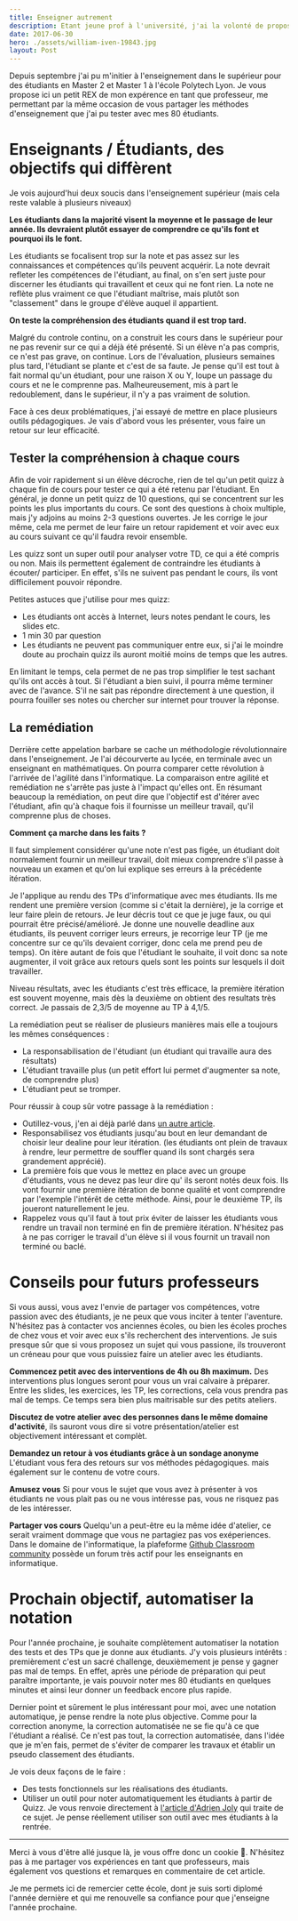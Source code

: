 ```yaml
---
title: Enseigner autrement
description: Etant jeune prof à l'université, j'ai la volonté de proposer des cours intéressants pour les étudiants tout en appliquant de nouvelles pratiques d'enseignement. Voici mes retours sur ma première année en temps que professeur à temps partiel.
date: 2017-06-30
hero: ./assets/william-iven-19843.jpg
layout: Post
---
```


Depuis septembre j'ai pu m'initier à l'enseignement dans le supérieur pour des étudiants en Master 2 et Master 1 à l'école
Polytech Lyon. Je vous propose ici un petit REX de mon expérence en tant que professeur, me permettant par la même occasion de vous partager
les méthodes d'enseignement que j'ai pu tester avec mes 80 étudiants.

# Enseignants / Étudiants, des objectifs qui diffèrent


Je vois aujourd'hui deux soucis dans l'enseignement supérieur (mais cela reste valable à plusieurs niveaux)

**Les étudiants dans la majorité visent la moyenne et le passage de leur année. Ils devraient plutôt essayer de comprendre ce qu'ils font et pourquoi ils le font.**

Les étudiants se focalisent trop sur la note et pas assez sur les connaissances et compétences qu'ils peuvent acquérir.
La note devrait refleter les compétences de l'étudiant, au final, on s'en sert juste pour discerner
les étudiants qui travaillent et ceux qui ne font rien.
La note ne reflète plus vraiment ce que l'étudiant maîtrise, mais plutôt son "classement" dans le groupe d'élève auquel il
appartient.

**On teste la compréhension des étudiants quand il est trop tard.**

Malgré du controle continu, on a construit les cours dans le supérieur pour ne pas revenir sur ce qui a déjà
été présenté. Si un élève n'a pas compris, ce n'est pas grave, on continue. Lors de l'évaluation, plusieurs semaines plus tard,
l'étudiant se plante et c'est de sa faute. Je pense qu'il est tout à fait normal qu'un étudiant, pour une raison X ou Y, loupe un passage du cours
et ne le comprenne pas. Malheureusement, mis à part le redoublement, dans le supérieur, il n'y a pas vraiment de solution.


Face à ces deux problématiques, j'ai essayé de mettre en place plusieurs outils pédagogiques.
Je vais d'abord vous les présenter, vous faire un retour sur leur efficacité.

## Tester la compréhension à chaque cours

Afin de voir rapidement si un élève décroche, rien de tel qu'un petit quizz à chaque fin de cours pour tester ce qui a été retenu par l'étudiant.
En général, je donne un petit quizz de 10 questions, qui se concentrent sur les points les plus importants du cours. Ce sont des questions à choix multiple, mais j'y adjoins au moins 2-3 questions ouvertes.
Je les corrige le jour même, cela me permet de leur faire un retour rapidement et voir avec eux au cours suivant ce qu'il faudra revoir ensemble.

Les quizz sont un super outil pour analyser votre TD, ce qui a été compris ou non.
Mais ils permettent également de contraindre les étudiants à écouter/ participer. En effet, s'ils ne suivent pas pendant le cours,
ils vont difficilement pouvoir répondre.

Petites astuces que j'utilise pour mes quizz:
- Les étudiants ont accès à Internet, leurs notes pendant le cours, les slides etc.
- 1 min 30 par question
- Les étudiants ne peuvent pas communiquer entre eux, si j'ai le moindre doute au prochain quizz ils auront moitié moins de temps que les autres.

En limitant le temps, cela permet de ne pas trop simplifier le test sachant qu'ils ont accès à tout.
Si l'étudiant a bien suivi, il pourra même terminer avec de l'avance.
S'il ne sait pas répondre directement à une question, il pourra fouiller ses notes ou chercher sur internet pour trouver la réponse.

## La remédiation

Derrière cette appelation barbare se cache un méthodologie révolutionnaire dans l'enseignement. Je l'ai décourverte au lycée, en terminale avec un
enseignant en mathématiques. On pourra comparer cette révolution à l'arrivée de l'agilité dans l'informatique.
La comparaison entre agilité et remédiation ne s'arrête pas juste à l'impact qu'elles ont.
En résumant beaucoup la remédiation, on peut dire que l'objectif est d'itérer avec l'étudiant, afin qu'à chaque fois il fournisse un meilleur
travail, qu'il comprenne plus de choses.

**Comment ça marche dans les faits ?**

Il faut simplement considérer qu'une note n'est pas figée, un étudiant doit normalement
fournir un meilleur travail, doit mieux comprendre s'il passe à nouveau un examen et qu'on lui explique
ses erreurs à la précédente itération.

Je l'applique au rendu des TPs d'informatique avec mes étudiants. Ils me rendent une première version (comme si c'était la dernière),
je la corrige et leur faire plein de retours. Je leur décris tout ce que je juge faux, ou qui pourrait être précisé/amélioré.
Je donne une nouvelle deadline aux étudiants, ils peuvent corriger leurs erreurs, je recorrige leur TP (je me concentre sur ce qu'ils devaient corriger, donc cela me prend peu de temps).
 On itère autant de fois que l'étudiant le souhaite, il voit donc sa note augmenter, il voit grâce aux retours quels sont les points sur lesquels
il doit travailler.

Niveau résultats, avec les étudiants c'est très efficace, la première itération est souvent moyenne, mais dès la deuxième on obtient des resultats très correct.
Je passais de 2,3/5 de moyenne au TP à 4,1/5.

La remédiation peut se réaliser de plusieurs manières mais elle a toujours les mêmes conséquences :
 - La responsabilisation de l'étudiant (un étudiant qui travaille aura des résultats)
 - L'étudiant travaille plus (un petit effort lui permet d'augmenter sa note, de comprendre plus)
 - L'étudiant peut se tromper.


Pour réussir à coup sûr votre passage à la remédiation :
 - Outillez-vous, j'en ai déjà parlé dans [un autre article](/posts/github-classroom).
 - Responsabilisez vos étudiants jusqu'au bout en leur demandant de choisir leur dealine pour leur itération.
(les étudiants ont plein de travaux à rendre, leur permettre de souffler quand ils sont chargés sera grandement apprécié).
 - La première fois que vous le mettez en place avec un groupe d'étudiants, vous ne devez pas leur dire qu' ils seront notés deux fois.
Ils vont fournir une première itération de bonne qualité et vont comprendre par l'exemple l'intérêt de cette méthode.
Ainsi, pour le deuxième TP, ils joueront naturellement le jeu.
 - Rappelez vous qu'il faut à tout prix éviter de laisser les étudiants vous rendre un travail non terminé en fin de première itération.
N'hésitez pas à ne pas corriger le travail d'un élève si il vous fournit un travail non terminé ou baclé.


# Conseils pour futurs professeurs

Si vous aussi, vous avez l'envie de partager vos compétences, votre passion avec des étudiants, je ne peux que vous inciter à
tenter l'aventure. N'hésitez pas à contacter vos anciennes écoles, ou bien les écoles proches de chez vous et voir avec eux s'ils recherchent
des interventions. Je suis presque sûr que si vous proposez un sujet qui vous passione, ils trouveront un créneau pour que vous puissiez faire un
atelier avec les étudiants.

**Commencez petit avec des interventions de 4h ou 8h maximum.**
Des interventions plus longues seront pour vous un vrai calvaire à préparer. Entre les slides, les exercices, les TP, les
corrections, cela vous prendra pas mal de temps. Ce temps sera bien plus maitrisable sur des petits ateliers.

**Discutez de votre atelier avec des personnes dans le même domaine d'activité**, ils sauront vous
dire si votre présentation/atelier est objectivement intéressant et complèt.

**Demandez un retour à vos étudiants grâce à un sondage anonyme** L'étudiant vous fera des retours sur vos méthodes pédagogiques.
mais également sur le contenu de votre cours.

**Amusez vous** Si pour vous le sujet que vous avez à présenter à vos étudiants ne vous plait pas ou ne vous intéresse pas, vous ne risquez pas de les intéresser.

**Partager vos cours** Quelqu'un a peut-être eu la même idée d'atelier, ce serait vraiment dommage que vous ne
partagiez pas vos exéperiences. Dans le domaine de l'informatique, la plafeforme [Github Classroom community](https://education.github.community) possède un forum très actif pour les enseignants en informatique.

# Prochain objectif, automatiser la notation

Pour l'année prochaine, je souhaite complètement automatiser la notation des tests et des TPs que je donne aux étudiants.
J'y vois plusieurs intérêts : premièrement c'est un sacré challenge, deuxièmement je pense y gagner pas mal de temps.
En effet, après une période de préparation qui peut paraître importante, je vais pouvoir noter mes 80 étudiants en quelques minutes et
ainsi leur donner un feedback encore plus rapide.

Dernier point et sûrement le plus intéressant pour moi, avec une notation automatique, je pense rendre la note plus objective.
Comme pour la correction anonyme, la correction automatisée ne se fie qu'à ce que l'étudiant a réalisé.
Ce n'est pas tout, la correction automatisée, dans l'idée que je m'en fais, permet de s'éviter de comparer les travaux
et établir un pseudo classement des étudiants.

Je vois deux façons de le faire :

- Des tests fonctionnels sur les réalisations des étudiants.
- Utiliser un outil pour noter automatiquement les étudiants à partir de Quizz.
Je vous renvoie directement à [l'article d'Adrien Joly](https://medium.com/scribe/enseigner-le-d%C3%A9veloppement-web-%C3%A0-85-%C3%A9tudiants-sans-sarracher-les-cheveux-%EF%B8%8F-e518274f7063) qui traite de ce sujet.
Je pense réellement utiliser son outil avec mes étudiants à la rentrée.


---


Merci à vous d'être allé jusque là, je vous offre donc un cookie 🍪.
N'hésitez pas à me partager vos expériences en tant que professeurs, mais également vos questions et remarques en commentaire de cet article.

Je me permets ici de remercier cette école, dont je suis sorti diplomé l'année dernière et qui me renouvelle sa confiance
pour que j'enseigne l'année prochaine.

